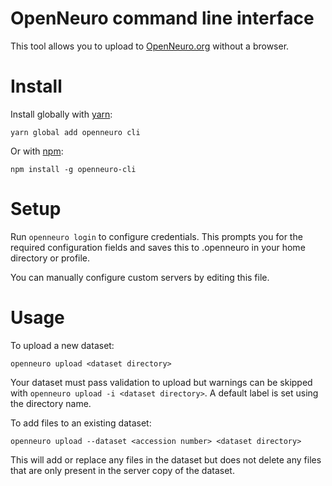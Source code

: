 # OpenNeuro command line interface

This tool allows you to upload to [OpenNeuro.org](https://openneuro.org) without a browser.

# Install

Install globally with [yarn](https://yarnpkg.com/):

`yarn global add openneuro cli`

Or with [npm](https://www.npmjs.com/):

`npm install -g openneuro-cli`

# Setup

Run `openneuro login` to configure credentials. This prompts you for the required configuration fields and saves this to .openneuro in your home directory or profile.

You can manually configure custom servers by editing this file.

# Usage

To upload a new dataset:

`openneuro upload <dataset directory>`

Your dataset must pass validation to upload but warnings can be skipped with `openneuro upload -i <dataset directory>`. A default label is set using the directory name.

To add files to an existing dataset:

`openneuro upload --dataset <accession number> <dataset directory>` 

This will add or replace any files in the dataset but does not delete any files that are only present in the server copy of the dataset.